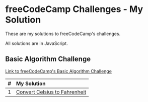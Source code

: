# freeCodeCamp Challenges - My Solution

These are my solutions to freeCodeCamp's challenges.

All solutions are in JavaScript.

## Basic Algorithm Challenge

[Link to freeCodeCamp's Basic Algorithm Challenge](https://learn.freecodecamp.org/javascript-algorithms-and-data-structures/basic-algorithm-scripting)

| #   | My Solution                                                                                   |
| --- | :-------------------------------------------------------------------------------------------- |
| 1   | [Convert Celsius to Fahrenheit](basic-algorithm-scripting/1-convert-celsius-to-fahrenheit.js) |
